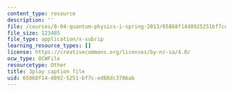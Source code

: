 ```yaml
---
content_type: resource
description: ''
file: /courses/8-04-quantum-physics-i-spring-2013/65868f14d8925251bf7ced68dc3786ab_R4LyPVfGWtI.vtt
file_size: 123485
file_type: application/x-subrip
learning_resource_types: []
license: https://creativecommons.org/licenses/by-nc-sa/4.0/
ocw_type: OCWFile
resourcetype: Other
title: 3play caption file
uid: 65868f14-d892-5251-bf7c-ed68dc3786ab
---
```

